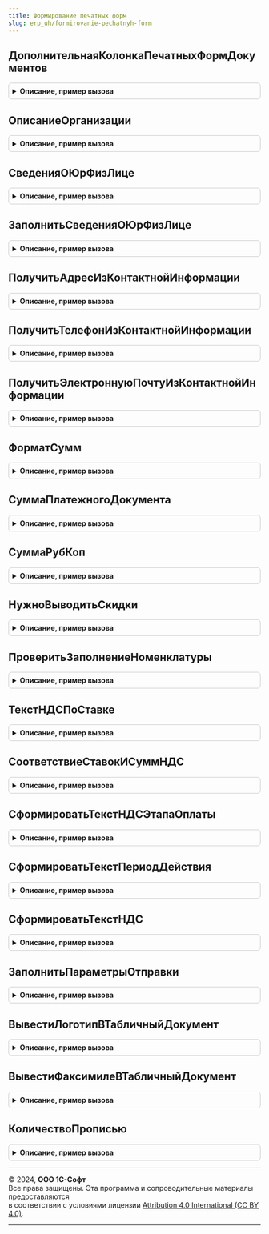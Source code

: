 ```yaml
---
title: Формирование печатных форм
slug: erp_uh/formirovanie-pechatnyh-form
---
```



## ДополнительнаяКолонкаПечатныхФормДокументов
<details style="margin: 1em 0; padding: 0.5em; border: 1px solid #ccc; border-radius: 6px;">

<summary style="font-weight: bold; cursor: pointer;">Описание, пример вызова</summary>

```bsl

// Функция возвращает дополнительную колонку, выводимую в таблицу товаров печатных форм.
//
// Параметры:
// 	КодЯзыка - Неопределено, Строка - Код языка, на котором нужно получить строку. Если неопределено, тогда КодОсновногоЯзыка.
// Возвращаемое значение:
// 	Структура:
// 		* ИмяКолонки - Строка - Имя колонки (для использования в коде).
// 		* ПредставлениеКолонки - Строка - Имя колонки (для вывода на экран с учетом языка пользователя).
Функция ДополнительнаяКолонкаПечатныхФормДокументов(КодЯзыка = Неопределено) Экспорт
```

Пример вызова
```bsl
Результат = ФормированиеПечатныхФорм.ДополнительнаяКолонкаПечатныхФормДокументов(КодЯзыка);
```
</details>

## ОписаниеОрганизации
<details style="margin: 1em 0; padding: 0.5em; border: 1px solid #ccc; border-radius: 6px;">

<summary style="font-weight: bold; cursor: pointer;">Описание, пример вызова</summary>

```bsl

// Возвращает строку со сводным описанием организации / контрагента / физ.лица.
//
// Параметры:
//  СписокСведений - Структура - значения параметров организации, формируется функцией СведенияОЮрФизЛице()
//  Список         - Строка - перечень запрашиваемых параметров организации, разделенных запятыми
//  СПрефиксом     - Булево - признак вывода префикса параметра организации.
//
// Возвращаемое значение:
//  Строка - описание организации / контрагента / физ.лица.
//
Функция ОписаниеОрганизации(СписокСведений, Список = "", СПрефиксом = Истина) Экспорт
```

Пример вызова
```bsl
Результат = ФормированиеПечатныхФорм.ОписаниеОрганизации(СписокСведений, Список, СПрефиксом);
```
</details>

## СведенияОЮрФизЛице
<details style="margin: 1em 0; padding: 0.5em; border: 1px solid #ccc; border-radius: 6px;">

<summary style="font-weight: bold; cursor: pointer;">Описание, пример вызова</summary>

```bsl

// Функция формирует сведения об указанном юридическом или физическом лице.
// К сведениям относятся: наименование, адрес, номер телефона, банковские реквизиты.
//
// Параметры:
//  ЮрФизЛицо   - СправочникСсылка.Организации, СправочникСсылка.Контрагенты - организация или физическое лицо, о котором собираются сведения.
//  ДатаПериода - Дата - дата, на которую выбираются сведения о ЮрФизЛице.
//  ДляФизЛицаТолькоИнициалы - Булево - Для физ. лица выводить только инициалы имени и отчества.
//  БанковскийСчет - Неопределено, СправочникСсылка.БанковскиеСчетаКонтрагентов, СправочникСсылка.БанковскиеСчетаОрганизаций - Банковский счет, если счет не основной.
//
// Возвращаемое значение:
//  Структура - собранные сведения.
//
Функция СведенияОЮрФизЛице(ЮрФизЛицо, ДатаПериода, ДляФизЛицаТолькоИнициалы = Истина, Знач БанковскийСчет = Неопределено) Экспорт
```

Пример вызова
```bsl
Результат = ФормированиеПечатныхФорм.СведенияОЮрФизЛице(ЮрФизЛицо, ДатаПериода, ДляФизЛицаТолькоИнициалы, БанковскийСчет);
```
</details>

## ЗаполнитьСведенияОЮрФизЛице
<details style="margin: 1em 0; padding: 0.5em; border: 1px solid #ccc; border-radius: 6px;">

<summary style="font-weight: bold; cursor: pointer;">Описание, пример вызова</summary>

```bsl

// Формирует сведения об указанном юридическом или физическом лице.
// К сведениям относятся: наименование, адрес, номер телефона, банковские реквизиты.
//
// Параметры:
//  Сведения                 - Структура - собранные сведения.
//  ЮрФизЛицо                - СправочникСсылка.Организации, СправочникСсылка.Контрагенты - организация или физическое лицо, о котором собираются сведения.
//  ДатаПериода              - Дата - дата, на которую выбираются сведения о ЮрФизЛице.
//  ДляФизЛицаТолькоИнициалы - Булево - Для физ. лица выводить только инициалы имени и отчества.
//  БанковскийСчет           - Неопределено, СправочникСсылка.БанковскиеСчетаКонтрагентов, СправочникСсылка.БанковскиеСчетаОрганизаций - Банковский счет, если счет не основной.
//
Процедура ЗаполнитьСведенияОЮрФизЛице(Сведения, ЮрФизЛицо, ДатаПериода, ДляФизЛицаТолькоИнициалы = Истина, Знач БанковскийСчет = Неопределено) Экспорт
```

Пример вызова
```bsl
ФормированиеПечатныхФорм.ЗаполнитьСведенияОЮрФизЛице(Сведения, ЮрФизЛицо, ДатаПериода, ДляФизЛицаТолькоИнициалы, БанковскийСчет);
```
</details>

## ПолучитьАдресИзКонтактнойИнформации
<details style="margin: 1em 0; padding: 0.5em; border: 1px solid #ccc; border-radius: 6px;">

<summary style="font-weight: bold; cursor: pointer;">Описание, пример вызова</summary>

```bsl

// Функция находит актуальное значение адреса в контактной информации.
//
// Параметры:
//  Объект - СправочникСсылка - объект контактной информации
//  ТипАдреса - Строка - тип контактной информации
//	Дата - Дата - Дата, на которую надо получить юридический адрес организации. При незаполненном параметре будет получен
//                   актуальный адрес. Для других типов адресов этот параметр можно не заполнять.
//
// Возвращаемое значение:
//  Строка - представление найденного адреса.
//
Функция ПолучитьАдресИзКонтактнойИнформации(Объект, ТипАдреса = "", Дата = Неопределено) Экспорт
```

Пример вызова
```bsl
Результат = ФормированиеПечатныхФорм.ПолучитьАдресИзКонтактнойИнформации(Объект, ТипАдреса, Дата);
```
</details>

## ПолучитьТелефонИзКонтактнойИнформации
<details style="margin: 1em 0; padding: 0.5em; border: 1px solid #ccc; border-radius: 6px;">

<summary style="font-weight: bold; cursor: pointer;">Описание, пример вызова</summary>

```bsl

// Функция находит актуальное значение телефона в контактной информации.
//
// Параметры:
//  Объект - СправочникСсылка - объект контактной информации.
//
// Возвращаемое значение:
//  Строка - представление найденного телефона.
//
Функция ПолучитьТелефонИзКонтактнойИнформации(Объект) Экспорт
```

Пример вызова
```bsl
Результат = ФормированиеПечатныхФорм.ПолучитьТелефонИзКонтактнойИнформации(Объект) 
```
</details>

## ПолучитьЭлектроннуюПочтуИзКонтактнойИнформации
<details style="margin: 1em 0; padding: 0.5em; border: 1px solid #ccc; border-radius: 6px;">

<summary style="font-weight: bold; cursor: pointer;">Описание, пример вызова</summary>

```bsl

// Функция находит актуальное значение электронной почты в контактной информации.
//
// Параметры:
//  Объект - СправочникСсылка - объект контактной информации.
//
// Возвращаемое значение:
//  Строка - представление найденной электронной почты.
//
Функция ПолучитьЭлектроннуюПочтуИзКонтактнойИнформации(Объект) Экспорт
```

Пример вызова
```bsl
Результат = ФормированиеПечатныхФорм.ПолучитьЭлектроннуюПочтуИзКонтактнойИнформации(Объект) 
```
</details>

## ФорматСумм
<details style="margin: 1em 0; padding: 0.5em; border: 1px solid #ccc; border-radius: 6px;">

<summary style="font-weight: bold; cursor: pointer;">Описание, пример вызова</summary>

```bsl

// АПК:142-выкл Особенность реализации.
// Стандартная для данной конфигурации функция форматирования сумм
//
// Параметры:
//  Сумма  - Число - число, которое мы хотим форматировать,
//  Валюта - СправочникСсылка.Валюты - ссылка на элемент справочника валют, если задан, то к в результирующую строку
//           будет добавлено представление валюты
//  ЧН     - Строка - строка, представляющая нулевое значение числа,
//  ЧРГ    - Строка - символ-разделитель групп целой части числа.
//  КодЯзыка - Строка - Имя языка, страны, для которых будет выполняться форматирование числа
//
// Возвращаемое значение:
//  Строка - отформатированная должным образом строковое представление суммы.
//
Функция ФорматСумм(Знач Сумма, Валюта = Неопределено, ЧН = "", ЧРГ = "", КодЯзыка = Неопределено) Экспорт
```

Пример вызова
```bsl
Результат = ФормированиеПечатныхФорм.ФорматСумм(Сумма, Валюта, ЧН, ЧРГ, КодЯзыка);
```
</details>

## СуммаПлатежногоДокумента
<details style="margin: 1em 0; padding: 0.5em; border: 1px solid #ccc; border-radius: 6px;">

<summary style="font-weight: bold; cursor: pointer;">Описание, пример вызова</summary>

```bsl
// АПК:142-вкл

// Форматирует сумму банковского платежного документа.
//
// Параметры:
//  Сумма - Число - Сумма, которую необходимо отформатировать.
//  ВыводитьСуммуБезКопеек - Булево - Флаг представления суммы без копеек.
//
// Возвращаемое значение:
//  Строка - Отформатированная строка.
//
Функция СуммаПлатежногоДокумента(Сумма, ВыводитьСуммуБезКопеек) Экспорт
```

Пример вызова
```bsl
Результат = ФормированиеПечатныхФорм.СуммаПлатежногоДокумента(Сумма, ВыводитьСуммуБезКопеек) 
```
</details>

## СуммаРубКоп
<details style="margin: 1em 0; padding: 0.5em; border: 1px solid #ccc; border-radius: 6px;">

<summary style="font-weight: bold; cursor: pointer;">Описание, пример вызова</summary>

```bsl

// Функция формирует представление суммы в рублях и копейках.
//
// Параметры:
//  Сумма - Число - Сумма, которую необходимо отформатировать.
//  Валюта - СправочникСсылка.Валюты - Валюта, в которой нужно представить сумму.
//  ВалютаРегламентированногоУчета - СправочникСсылка.Валюты - Валюта регламентированного учета.
//
// Возвращаемое значение:
//  Строка - Отформатированная сумма.
//
Функция СуммаРубКоп(Сумма, Валюта, ВалютаРегламентированногоУчета) Экспорт
```

Пример вызова
```bsl
Результат = ФормированиеПечатныхФорм.СуммаРубКоп(Сумма, Валюта, ВалютаРегламентированногоУчета) 
```
</details>

## НужноВыводитьСкидки
<details style="margin: 1em 0; padding: 0.5em; border: 1px solid #ccc; border-radius: 6px;">

<summary style="font-weight: bold; cursor: pointer;">Описание, пример вызова</summary>

```bsl

// Функция возвращает структуру с заголовками Скидка или Наценка для таблицы печатной формы,
// а также с флагами ЕстьСкидки и ТолькоНаценка.
//
// Параметры:
//  Товары 	- ТаблицаЗначений - Табличная часть документа
//  ИспользоватьСкидки 	- Булево - Признак использования скидки.
//
// Возвращаемое значение:
//   Структура - Параметры скидки:
//       * Скидка 			- Строка - Текст для скидки(наценки).
//       * СуммаСкидки    	- Строка - Текст для суммы.
//       * ЕстьСкидки   	- Булево - Признак наличия скидки или наценки.
//       * ТолькоНаценка 	- Булево - Признак наличия только наценки.
//
Функция НужноВыводитьСкидки(Знач Товары, ИспользоватьСкидки) Экспорт
```

Пример вызова
```bsl
Результат = ФормированиеПечатныхФорм.НужноВыводитьСкидки(Товары, ИспользоватьСкидки) 
```
</details>

## ПроверитьЗаполнениеНоменклатуры
<details style="margin: 1em 0; padding: 0.5em; border: 1px solid #ccc; border-radius: 6px;">

<summary style="font-weight: bold; cursor: pointer;">Описание, пример вызова</summary>

```bsl

// Функция проверяет, что в строке товара заполнена номенклатура,
// и выдает сообщение, если не заполнена.
//
// Параметры:
//  СтрокаТовары 	- СтрокаТаблицыЗначений - Строка табличной части документа
//  НомерСтроки 	- Число - Номер передаваемой строки из ТЧ документа.
//
// Возвращаемое значение:
//  Булево - Результат проверки.
//
Функция ПроверитьЗаполнениеНоменклатуры(СтрокаТовары, НомерСтроки) Экспорт
```

Пример вызова
```bsl
Результат = ФормированиеПечатныхФорм.ПроверитьЗаполнениеНоменклатуры(СтрокаТовары, НомерСтроки) 
```
</details>

## ТекстНДСПоСтавке
<details style="margin: 1em 0; padding: 0.5em; border: 1px solid #ccc; border-radius: 6px;">

<summary style="font-weight: bold; cursor: pointer;">Описание, пример вызова</summary>

```bsl

// Формирует текст НДС по ставке для печатной формы счета и заказа
//
// Параметры:
//  СтавкаНДС       - СправочникСсылка.СтавкиНДС - ставка НДС, для которой необходимо сформировать текст
//  ЦенаВключаетНДС - Булево - Признак включения НДС в цену.
//
// Возвращаемое значение:
//  Строка - строка.
//
Функция ТекстНДСПоСтавке(СтавкаНДС, ЦенаВключаетНДС) Экспорт
```

Пример вызова
```bsl
Результат = ФормированиеПечатныхФорм.ТекстНДСПоСтавке(СтавкаНДС, ЦенаВключаетНДС) 
```
</details>

## СоответствиеСтавокИСуммНДС
<details style="margin: 1em 0; padding: 0.5em; border: 1px solid #ccc; border-radius: 6px;">

<summary style="font-weight: bold; cursor: pointer;">Описание, пример вызова</summary>

```bsl

// Создает соответствие ставок и сумм НДС
//
// Возвращаемое значение:
//  Соответствие - соответствие ставок и сумм НДС.
//
Функция СоответствиеСтавокИСуммНДС() Экспорт
```

Пример вызова
```bsl
Результат = ФормированиеПечатныхФорм.СоответствиеСтавокИСуммНДС() 
```
</details>

## СформироватьТекстНДСЭтапаОплаты
<details style="margin: 1em 0; padding: 0.5em; border: 1px solid #ccc; border-radius: 6px;">

<summary style="font-weight: bold; cursor: pointer;">Описание, пример вызова</summary>

```bsl

// Формирует текст НДС по этапу оплаты
//
// Параметры:
//  СоответствиеСтавокНДС - Соответствие - соответствие, полученное с помощью функции ПолучитьСоответствиеСтавокНДС()
//  ПроцентПлатежа       - Число - Процент платежа по этапу.
//
// Возвращаемое значение:
//  Строка - текст НДС.
//
Функция СформироватьТекстНДСЭтапаОплаты(СоответствиеСтавокНДС, ПроцентПлатежа) Экспорт
```

Пример вызова
```bsl
Результат = ФормированиеПечатныхФорм.СформироватьТекстНДСЭтапаОплаты(СоответствиеСтавокНДС, ПроцентПлатежа) 
```
</details>

## СформироватьТекстПериодДействия
<details style="margin: 1em 0; padding: 0.5em; border: 1px solid #ccc; border-radius: 6px;">

<summary style="font-weight: bold; cursor: pointer;">Описание, пример вызова</summary>

```bsl

// Формирует строковое описание периода действия
//
// Параметры:
// 		ДатаНачалаДействия - Дата - Дата начала действия
// 		ДатаОкончанияДействия - Дата - Дата окончания действия.
//
// Возвращаемое значение:
// 		Строка - Строковое описание периода действия.
//
Функция СформироватьТекстПериодДействия(ДатаНачалаДействия, ДатаОкончанияДействия) Экспорт
```

Пример вызова
```bsl
Результат = ФормированиеПечатныхФорм.СформироватьТекстПериодДействия(ДатаНачалаДействия, ДатаОкончанияДействия) 
```
</details>

## СформироватьТекстНДС
<details style="margin: 1em 0; padding: 0.5em; border: 1px solid #ccc; border-radius: 6px;">

<summary style="font-weight: bold; cursor: pointer;">Описание, пример вызова</summary>

```bsl

// Формирует текст НДС
//
// Параметры:
//  НалогообложениеНДС  - Строка - Наименование типа НалогообложенияНДС, для которого необходимо сформировать текст
//  ЦенаВключаетНДС 	- Булево - Признак включения НДС в цену.
//
// Возвращаемое значение:
//  Строка - сформированный текст.
//
Функция СформироватьТекстНДС(НалогообложениеНДС, ЦенаВключаетНДС) Экспорт
```

Пример вызова
```bsl
Результат = ФормированиеПечатныхФорм.СформироватьТекстНДС(НалогообложениеНДС, ЦенаВключаетНДС)
```
</details>

## ЗаполнитьПараметрыОтправки
<details style="margin: 1em 0; padding: 0.5em; border: 1px solid #ccc; border-radius: 6px;">

<summary style="font-weight: bold; cursor: pointer;">Описание, пример вызова</summary>

```bsl

// Заполняет структуру параметров возможных получателей печатных форм при отправке по электронной почте.
//
// Параметры:
// 		ПараметрыОтправки - Структура - содержит параметры отправки сформированных печатных форм
// 		ДанныеОбъектовПечати - Массив,Соответствие - данные о печатаемых объектах
// 		КоллекцияПечатныхФорм - ТаблицаЗначений - содержит информацию о формируемых печатных формах.
//
Процедура ЗаполнитьПараметрыОтправки(ПараметрыОтправки, ДанныеОбъектовПечати, КоллекцияПечатныхФорм) Экспорт
```

Пример вызова
```bsl
ФормированиеПечатныхФорм.ЗаполнитьПараметрыОтправки(ПараметрыОтправки, ДанныеОбъектовПечати, КоллекцияПечатныхФорм)  
```
</details>

## ВывестиЛоготипВТабличныйДокумент
<details style="margin: 1em 0; padding: 0.5em; border: 1px solid #ccc; border-radius: 6px;">

<summary style="font-weight: bold; cursor: pointer;">Описание, пример вызова</summary>

```bsl

// Выводит логотип в табличный документ. Если в переданной области макета картинки
// логотипа нет, находится отдельная область с логотипом в макете и логотип выводится
// в данную область.
//
// Параметры:
// 		Макет - ТабличныйДокумент - Макет печатной формы
// 		ОбластьМакета - ТекстовыйДокумент - Область макета печатной формы
// 		ИмяОбласти - Строка - Название передаваемой области
// 		Организация - СправочникСсылка.Организации - Содержит ссылку на организацию для получения логотипа.
//
Процедура ВывестиЛоготипВТабличныйДокумент(Макет, ОбластьМакета, ИмяОбласти, Организация) Экспорт
```

Пример вызова
```bsl
ФормированиеПечатныхФорм.ВывестиЛоготипВТабличныйДокумент(Макет, ОбластьМакета, ИмяОбласти, Организация)
```
</details>

## ВывестиФаксимилеВТабличныйДокумент
<details style="margin: 1em 0; padding: 0.5em; border: 1px solid #ccc; border-radius: 6px;">

<summary style="font-weight: bold; cursor: pointer;">Описание, пример вызова</summary>

```bsl

// Выводит факсимиле в табличный документ, заменяя переданную область картинкой факсимиле.
//
// Параметры:
// 		Макет - ТабличныйДокумент - Макет печатной формы
// 		ОбластьМакета - ТекстовыйДокумент - Область макета печатной формы
// 		Организация - СправочникСсылка.Организации - Содержит ссылку на организацию для получения факсимиле
// 		ПараметрыПечати - Структура - Содержит структуру параметров печати.
//
Процедура ВывестиФаксимилеВТабличныйДокумент(Макет, ОбластьМакета, Организация, ПараметрыПечати = Неопределено) Экспорт
```

Пример вызова
```bsl
ФормированиеПечатныхФорм.ВывестиФаксимилеВТабличныйДокумент(Макет, ОбластьМакета, Организация, ПараметрыПечати);
```
</details>

## КоличествоПрописью
<details style="margin: 1em 0; padding: 0.5em; border: 1px solid #ccc; border-radius: 6px;">

<summary style="font-weight: bold; cursor: pointer;">Описание, пример вызова</summary>

```bsl

// Стандартная функция форматирования прописи количества
//
// Параметры:
//  Количество - Число - число, которое необходимо отформатировать.
//
// Возвращаемое значение:
//  Строка - отформатированное должным образом строковое представление количества.
//
Функция КоличествоПрописью(Количество) Экспорт
```

Пример вызова
```bsl
Результат = ФормированиеПечатныхФорм.КоличествоПрописью(Количество) 
```
</details>

---

© 2024, **ООО 1С-Софт**  
Все права защищены. Эта программа и сопроводительные материалы предоставляются  
в соответствии с условиями лицензии [Attribution 4.0 International (CC BY 4.0)](https://creativecommons.org/licenses/by/4.0/legalcode).

---
